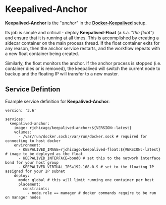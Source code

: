 # Keepalived-Anchor

**Keepalived-Anchor** is the "*anchor*" in the <a href="https://github.com/rjchicago/docker-keepalived">**Docker-Keepalived**</a> setup.

Its job is simple and critical - deploy **Keepalived-Float** (a.k.a. "*the float*") and ensure that it is running at all times. This is accomplished by creating a sidecar container on the main process thread. If the float container exits for any reason, then the anchor service restarts, and the workflow repeats with a new float container being created.

Similarly, the float monitors the anchor. If the anchor process is stopped (i.e. container dies or is removed), the keepalived will switch the current node to backup and the floating IP will transfer to a new master.

## Service Defintion

Example service definition for **Keepalived-Anchor**:

```
version: '3.6'

services:
  keepalived-anchor:
    image: rjchicago/keepalived-anchor:${VERSION:-latest}
    volumes:
      - /var/run/docker.sock:/var/run/docker.sock # required for connecting to host docker
    environment:
      - KEEPALIVED_IMAGE=rjchicago/keepalived-float:${VERSION:-latest} # image to be deployed as the float
      - KEEPALIVED_INTERFACE=bond0 # set this to the network interface bond for your host group
      - KEEPALIVED_VIRTUAL_IPS=192.168.0.9 # set to the floating IP assigned for your IP subnet
    deploy:
      mode: global # this will limit running one container per host
      placement:
        constraints:
          - node.role == manager # docker commands require to be run on manager nodes
```
